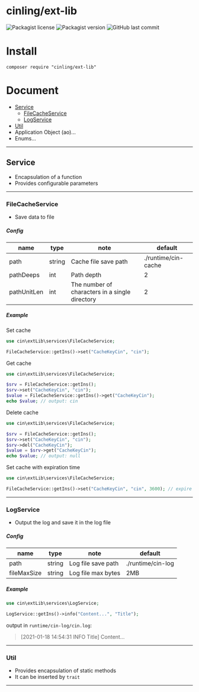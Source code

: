 # cinling/ext-lib

![Packagist license](https://img.shields.io/github/license/cinling/php-ext-lib)
![Packagist version](https://img.shields.io/packagist/v/cinling/ext-lib)
![GitHub last commit](https://img.shields.io/github/last-commit/cinling/php-ext-lib)

# Install

```
composer require "cinling/ext-lib"
```

# Document

 - [Service](#Service)
   - [FileCacheService](#FileCacheService)
   - [LogService](#LogService)
 - [Util](#Util)
 - Application Object (ao)...
 - Enums...
    

<hr />

## Service

 - Encapsulation of a function
 - Provides configurable parameters

<hr />

### FileCacheService

 - Save data to file

##### Config

| name | type | note | default |
| --- | --- | --- | --- |
| path | string | Cache file save path | ./runtime/cin-cache |
| pathDeeps | int | Path depth | 2 |
| pathUnitLen | int | The number of characters in a single directory | 2 |

##### Example

Set cache

```php
use cin\extLib\services\FileCacheService;

FileCacheService::getIns()->set("CacheKeyCin", "cin");
```

Get cache

```php
use cin\extLib\services\FileCacheService;

$srv = FileCacheService::getIns();
$srv->set("CacheKeyCin", "cin");
$value = FileCacheService::getIns()->get("CacheKeyCin");
echo $value; // output: cin
```

Delete cache

```php
use cin\extLib\services\FileCacheService;

$srv = FileCacheService::getIns();
$srv->set("CacheKeyCin", "cin");
$srv->del("CacheKeyCin");
$value = $srv->get("CacheKeyCin");
echo $value; // output: null
```

Set cache with expiration time

```php
use cin\extLib\services\FileCacheService;

FileCacheService::getIns()->set("CacheKeyCin", "cin", 3600); // expire after 3600s
```

<hr />

### LogService

 - Output the log and save it in the log file

##### Config

| name | type | note | default |
| --- | --- | --- | --- |
| path | string | Log file save path | ./runtime/cin-log |
| fileMaxSize | string | Log file max bytes | 2MB |

##### Example

```php
use cin\extLib\services\LogService;

LogService::getIns()->info("Content...", "Title");
```

output in `runtime/cin-log/cin.log`:
> [2021-01-18 14:54:31 INFO Title] Content...

<hr />

### Util

 - Provides encapsulation of static methods
 - It can be inserted by `trait`

<hr />